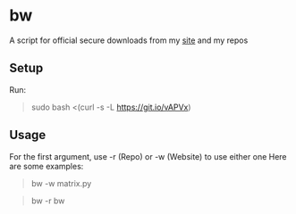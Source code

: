# bw
A script for official secure downloads from my [site](https://thycowlord.github.io) and my repos

## Setup
Run:

> sudo bash <(curl -s -L https://git.io/vAPVx)

## Usage
For the first argument, use -r (Repo) or -w (Website) to use either one
Here are some examples:

> bw -w matrix.py

> bw -r bw

